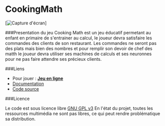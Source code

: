 # CookingMath
[![Capture d'écran](https://zupimages.net/up/20/26/dde6.png "Capture d'écran")]

###Presentation du jeu
Cooking Math est un jeu éducatif permetant au enfant en primaire de s'entrainer au calcul, le joueur devra satisfaire les commandes des clients de son restaurant. Les commandes ne seront pas des plats mais bien des nombres et pour remplir son devoir de chef des matth le joueur devra utiliser ses machines de calculs et ses neuronnes pour ne pas faire attendre ses précieux clients.

###Liens

- Pour jouer : **[Jeu en ligne](https://alexandreduplay.github.io/CookingMath/)**
- [Documentation ](https://github.com/AlexandreDuplay/CookingMath/blob/master/Documentation.txt)
- [Code source](https://github.com/AlexandreDuplay/CookingMath/)

###Licence

Le code est sous licence libre  [GNU GPL v3](https://github.com/AlexandreDuplay/CookingMath/blob/master/LICENSE)
En l'état du projet, toutes les ressources multimédia ne sont pas libres, ce qui peut rendre problématique sa distribution.
